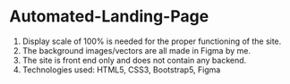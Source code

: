 # Automated-Landing-Page
1) Display scale of 100% is needed for the proper functioning of the site.
2) The background images/vectors are all made in Figma by me.
3) The site is front end only and does not contain any backend.
4) Technologies used: HTML5, CSS3, Bootstrap5, Figma
